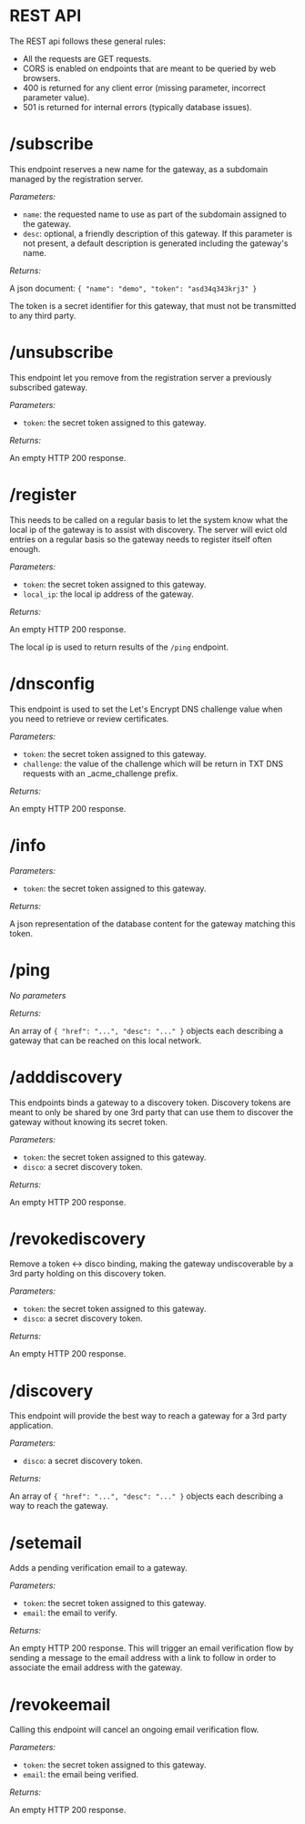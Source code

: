 # REST API

The REST api follows these general rules:
* All the requests are GET requests.
* CORS is enabled on endpoints that are meant to be queried by web browsers.
* 400 is returned for any client error (missing parameter, incorrect parameter value).
* 501 is returned for internal errors (typically database issues).

# /subscribe

This endpoint reserves a new name for the gateway, as a subdomain managed by the registration server.

*Parameters:*
* `name`: the requested name to use as part of the subdomain assigned to the gateway.
* `desc`: optional, a friendly description of this gateway. If this parameter is not present, a default description is generated including the gateway's name.

*Returns:*

A json document: `{ "name": "demo", "token": "asd34q343krj3" }`

The token is a secret identifier for this gateway, that must not be transmitted to any third party.

# /unsubscribe

This endpoint let you remove from the registration server a previously subscribed gateway.

*Parameters:*
* `token`: the secret token assigned to this gateway.

*Returns:*

An empty HTTP 200 response.

# /register

This needs to be called on a regular basis to let the system know what the local ip of the gateway is to assist with discovery. The server will evict old entries on a regular basis so the gateway needs to register itself often enough.

*Parameters:*
* `token`: the secret token assigned to this gateway.
* `local_ip`: the local ip address of the gateway.

*Returns:*

An empty HTTP 200 response.

The local ip is used to return results of the `/ping` endpoint.

# /dnsconfig

This endpoint is used to set the Let's Encrypt DNS challenge value when you need to retrieve or review certificates.

*Parameters:*
* `token`: the secret token assigned to this gateway.
* `challenge`: the value of the challenge which will be return in TXT DNS requests with an _acme_challenge prefix.

*Returns:*

An empty HTTP 200 response.

# /info

*Parameters:*
* `token`: the secret token assigned to this gateway.

*Returns:*

A json representation of the database content for the gateway matching this token.

# /ping

*No parameters*

*Returns:*

An array of `{ "href": "...", "desc": "..." }` objects each describing a gateway that can be reached on this local network.

# /adddiscovery

This endpoints binds a gateway to a discovery token. Discovery tokens are meant to only be shared by one 3rd party that can use them to discover the gateway without knowing its secret token.

*Parameters:*
* `token`: the secret token assigned to this gateway.
* `disco`: a secret discovery token.

*Returns:*

An empty HTTP 200 response.

# /revokediscovery

Remove a token <-> disco binding, making the gateway undiscoverable by a 3rd party holding on this discovery token.

*Parameters:*
* `token`: the secret token assigned to this gateway.
* `disco`: a secret discovery token.

*Returns:*

An empty HTTP 200 response.

# /discovery

This endpoint will provide the best way to reach a gateway for a 3rd party application.

*Parameters:*
* `disco`: a secret discovery token.

*Returns:*

An array of `{ "href": "...", "desc": "..." }` objects each describing a way to reach the gateway.

# /setemail

Adds a pending verification email to a gateway.

*Parameters:*
* `token`: the secret token assigned to this gateway.
* `email`: the email to verify.

*Returns:*

An empty HTTP 200 response. This will trigger an email verification flow by sending a message to the email address with a link to follow in order to associate the email address with the gateway.

# /revokeemail

Calling this endpoint will cancel an ongoing email verification flow.

*Parameters:*
* `token`: the secret token assigned to this gateway.
* `email`: the email being verified.

*Returns:*

An empty HTTP 200 response.
